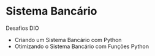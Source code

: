 # Sistema Bancário #
Desafios DIO
- Criando um Sistema Bancário com Python
- Otimizando o Sistema Bancário com Funções Python
